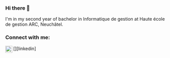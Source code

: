 ### Hi there 👋

I'm in my second year of bachelor in Informatique de gestion at Haute école de gestion ARC, Neuchâtel.
<!--
**VictorFeller/VictorFeller** is a ✨ _special_ ✨ repository because its `README.md` (this file) appears on your GitHub profile.

Here are some ideas to get you started:

- 🔭 I’m currently working on ...
- 🌱 I’m currently learning ...
- 👯 I’m looking to collaborate on ...
- 🤔 I’m looking for help with ...
- 💬 Ask me about ...
- 📫 How to reach me: ...
- 😄 Pronouns: ...
- ⚡ Fun fact: ...
-->

### Connect with me:
[<img align="left" alt="victor-feller | LinkedIn" width="22px" src="https://cdn.jsdelivr.net/npm/simple-icons@v3/icons/linkedin.svg" />][linkedin]
